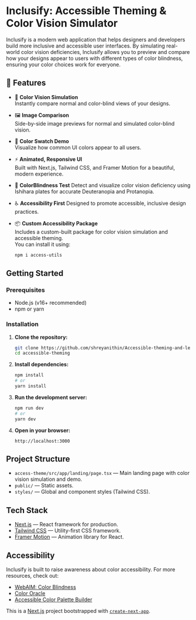 # Inclusify: Accessible Theming & Color Vision Simulator

Inclusify is a modern web application that helps designers and developers build more inclusive and accessible user interfaces. By simulating real-world color vision deficiencies, Inclusify allows you to preview and compare how your designs appear to users with different types of color blindness, ensuring your color choices work for everyone.

## 🚀 Features

- 🌈 **Color Vision Simulation**  
  Instantly compare normal and color-blind views of your designs.

- 🖼️ **Image Comparison**  
  Side-by-side image previews for normal and simulated color-blind vision.

- 🎨 **Color Swatch Demo**  
  Visualize how common UI colors appear to all users.

- ⚡ **Animated, Responsive UI**  
  Built with Next.js, Tailwind CSS, and Framer Motion for a beautiful, modern experience.

- 🎯 **ColorBlindness Test**
  Detect and visualize color vision deficiency using Ishihara plates for accurate Deuteranopia and Protanopia.

- ♿ **Accessibility First** 
  Designed to promote accessible, inclusive design practices.

- 📦 **Custom Accessibility Package**  
  Includes a custom-built package for color vision simulation and accessible theming.  
  You can install it using:

  ```bash
  npm i access-utils
  ```

## Getting Started

### Prerequisites

- Node.js (v16+ recommended)
- npm or yarn

### Installation

1. **Clone the repository:**
   ```bash
   git clone https://github.com/shreyanithin/Accessible-theming-and-learning.git
   cd accessible-theming
   ```

2. **Install dependencies:**
   ```bash
   npm install
   # or
   yarn install
   ```

3. **Run the development server:**
   ```bash
   npm run dev
   # or
   yarn dev
   ```

4. **Open in your browser:**
   ```
   http://localhost:3000
   ```

## Project Structure

- `access-theme/src/app/landing/page.tsx` — Main landing page with color vision simulation and demo.
- `public/` — Static assets.
- `styles/` — Global and component styles (Tailwind CSS).

## Tech Stack

- [Next.js](https://nextjs.org/) — React framework for production.
- [Tailwind CSS](https://tailwindcss.com/) — Utility-first CSS framework.
- [Framer Motion](https://www.framer.com/motion/) — Animation library for React.

## Accessibility

Inclusify is built to raise awareness about color accessibility. For more resources, check out:
- [WebAIM: Color Blindness](https://webaim.org/articles/visual/colorblind)
- [Color Oracle](https://colororacle.org/)
- [Accessible Color Palette Builder](https://toolness.github.io/accessible-color-matrix/)


This is a [Next.js](https://nextjs.org) project bootstrapped with [`create-next-app`](https://nextjs.org/docs/app/api-reference/cli/create-next-app).
